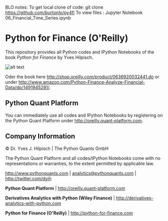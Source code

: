 BLO notes:
To get local clone of code:  git clone https://github.com/burtonlo/py4fi
To view files             :  Jupyter Notebook 06_Financial_Time_Series.ipynb


# Python for Finance (O'Reilly)

This repository provides all Python codes and IPython Notebooks of the book _Python for Finance_ by Yves Hilpisch.

![alt text](http://hilpisch.com/python_for_finance.png "Book Cover")

Oder the book here http://shop.oreilly.com/product/0636920032441.do or under http://www.amazon.com/Python-Finance-Analyze-Financial-Data/dp/1491945281/.

## Python Quant Platform

You can immediately use all codes and IPython Notebooks by registering on the Python Quant Platform under http://oreilly.quant-platform.com.


## Company Information

© Dr. Yves J. Hilpisch \| The Python Quants GmbH

The Python Quant Platform and all codes/IPython Notebooks come with no representations or warranties, to the extent permitted by applicable law.

http://www.pythonquants.com \| analytics@pythonquants.com \|
http://twitter.com/dyjh

**Python Quant Platform** \| http://oreilly.quant-platform.com

**Derivatives Analytics with Python (Wiley Finance)** \|
http://derivatives-analytics-with-python.com

**Python for Finance (O'Reilly)** \|
http://python-for-finance.com
